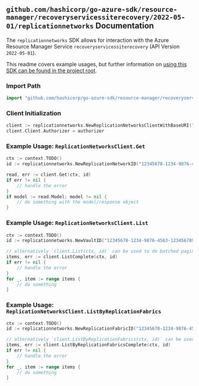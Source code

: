 
## `github.com/hashicorp/go-azure-sdk/resource-manager/recoveryservicessiterecovery/2022-05-01/replicationnetworks` Documentation

The `replicationnetworks` SDK allows for interaction with the Azure Resource Manager Service `recoveryservicessiterecovery` (API Version `2022-05-01`).

This readme covers example usages, but further information on [using this SDK can be found in the project root](https://github.com/hashicorp/go-azure-sdk/tree/main/docs).

### Import Path

```go
import "github.com/hashicorp/go-azure-sdk/resource-manager/recoveryservicessiterecovery/2022-05-01/replicationnetworks"
```


### Client Initialization

```go
client := replicationnetworks.NewReplicationNetworksClientWithBaseURI("https://management.azure.com")
client.Client.Authorizer = authorizer
```


### Example Usage: `ReplicationNetworksClient.Get`

```go
ctx := context.TODO()
id := replicationnetworks.NewReplicationNetworkID("12345678-1234-9876-4563-123456789012", "example-resource-group", "resourceValue", "fabricValue", "networkValue")

read, err := client.Get(ctx, id)
if err != nil {
	// handle the error
}
if model := read.Model; model != nil {
	// do something with the model/response object
}
```


### Example Usage: `ReplicationNetworksClient.List`

```go
ctx := context.TODO()
id := replicationnetworks.NewVaultID("12345678-1234-9876-4563-123456789012", "example-resource-group", "resourceValue")

// alternatively `client.List(ctx, id)` can be used to do batched pagination
items, err := client.ListComplete(ctx, id)
if err != nil {
	// handle the error
}
for _, item := range items {
	// do something
}
```


### Example Usage: `ReplicationNetworksClient.ListByReplicationFabrics`

```go
ctx := context.TODO()
id := replicationnetworks.NewReplicationFabricID("12345678-1234-9876-4563-123456789012", "example-resource-group", "resourceValue", "fabricValue")

// alternatively `client.ListByReplicationFabrics(ctx, id)` can be used to do batched pagination
items, err := client.ListByReplicationFabricsComplete(ctx, id)
if err != nil {
	// handle the error
}
for _, item := range items {
	// do something
}
```

